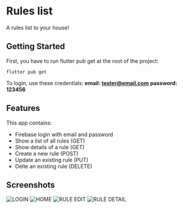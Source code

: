# Rules list

A rules list to your house!

## Getting Started

First, you have to run flutter pub get at the root of the project:

```flutter pub get```

To login, use these credentials:
**email: tester@email.com**
**password: 123456**

## Features

This app contains:
- Firebase login with email and password
- Show a list of all rules (GET)
- Show details of a rule (GET)
- Create a new rule (POST) 
- Update an existing rule (PUT)
- Delte an existing rule (DELETE)

## Screenshots
![LOGIN](https://user-images.githubusercontent.com/19862234/235278161-01772e42-e79f-4b1a-8646-722454371cd4.png)
![HOME](https://user-images.githubusercontent.com/19862234/235278166-3d2e614f-6f4e-41ad-8c38-dae45f13284a.png)
![RULE EDIT](https://user-images.githubusercontent.com/19862234/235278164-00399885-b1dd-4625-83c8-3f62b2b9183e.png)
![RULE DETAIL](https://user-images.githubusercontent.com/19862234/235278167-9e3b9541-aea8-491d-b98f-30ac0757d541.png)
